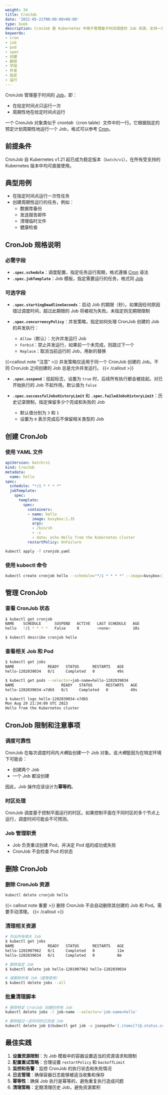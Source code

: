 ```yaml
---
weight: 34
title: CronJob
date: '2022-05-21T00:00:00+08:00'
type: book
description: CronJob 是 Kubernetes 中用于管理基于时间调度的 Job 资源，支持一次性和周期性任务执行，类似于 Linux 系统中的 crontab 功能。
keywords:
- cron
- job
- pod
- spec
- 创建
- 删除
- 字段
- 并发
- 指定
- 运行
---
```


CronJob 管理基于时间的 [Job](https://kubernetes.io/docs/concepts/workloads/controllers/job/)，即：

- 在给定时间点只运行一次
- 周期性地在给定时间点运行

一个 CronJob 对象类似于 *crontab*（cron table）文件中的一行。它根据指定的预定计划周期性地运行一个 Job，格式可以参考 [Cron](https://en.wikipedia.org/wiki/Cron)。

## 前提条件

CronJob 自 Kubernetes v1.21 起已成为稳定版本（`batch/v1`），在所有受支持的 Kubernetes 版本中均可直接使用。

## 典型用例

- 在指定时间点运行一次性任务
- 创建周期性运行的任务，例如：
  - 数据库备份
  - 发送报告邮件
  - 清理临时文件
  - 健康检查

## CronJob 规格说明

### 必需字段

- **`.spec.schedule`**：调度配置，指定任务运行周期，格式遵循 [Cron](https://en.wikipedia.org/wiki/Cron) 语法
- **`.spec.jobTemplate`**：Job 模板，指定需要运行的任务，格式同 [Job](../job)

### 可选字段

- **`.spec.startingDeadlineSeconds`**：启动 Job 的期限（秒）。如果因任何原因错过调度时间，超过此期限的 Job 将被视为失败。未指定则无期限限制

- **`.spec.concurrencyPolicy`**：并发策略，指定如何处理 CronJob 创建的 Job 的并发执行：
  - `Allow`（默认）：允许并发运行 Job
  - `Forbid`：禁止并发运行，如果前一个未完成，则跳过下一个
  - `Replace`：取消当前运行的 Job，用新的替换

{{<callout note "注意" >}}
并发策略仅适用于同一个 CronJob 创建的 Job。不同 CronJob 之间创建的 Job 总是允许并发运行。
{{< /callout >}}

- **`.spec.suspend`**：挂起标志，设置为 `true` 时，后续所有执行都会被挂起。对已开始执行的 Job 不起作用。默认值为 `false`

- **`.spec.successfulJobsHistoryLimit`** 和 **`.spec.failedJobsHistoryLimit`**：历史记录限制，指定保留多少个完成和失败的 Job
  - 默认值分别为 `3` 和 `1`
  - 设置为 `0` 表示完成后不保留相关类型的 Job

## 创建 CronJob

### 使用 YAML 文件

```yaml
apiVersion: batch/v1
kind: CronJob
metadata:
  name: hello
spec:
  schedule: "*/1 * * * *"
  jobTemplate:
    spec:
      template:
        spec:
          containers:
          - name: hello
            image: busybox:1.35
            args:
            - /bin/sh
            - -c
            - date; echo Hello from the Kubernetes cluster
          restartPolicy: OnFailure
```

```bash
kubectl apply -f cronjob.yaml
```

### 使用 kubectl 命令

```bash
kubectl create cronjob hello --schedule="*/1 * * * *" --image=busybox:1.35 -- /bin/sh -c "date; echo Hello from the Kubernetes cluster"
```

## 管理 CronJob

### 查看 CronJob 状态

```bash
$ kubectl get cronjob
NAME    SCHEDULE      SUSPEND   ACTIVE   LAST SCHEDULE   AGE
hello   */1 * * * *   False     0        <none>          10s

$ kubectl describe cronjob hello
```

### 查看相关 Job 和 Pod

```bash
$ kubectl get jobs
NAME               READY   STATUS      RESTARTS   AGE
hello-1202039034   0/1     Completed   0          49s

$ kubectl get pods --selector=job-name=hello-1202039034
NAME                     READY   STATUS      RESTARTS   AGE
hello-1202039034-x7db5   0/1     Completed   0          49s

$ kubectl logs hello-1202039034-x7db5
Mon Aug 29 21:34:09 UTC 2023
Hello from the Kubernetes cluster
```

## CronJob 限制和注意事项

### 调度可靠性

CronJob 在每次调度时间内*大概*会创建一个 Job 对象。说*大概*是因为在特定环境下可能会：

- 创建两个 Job
- 一个 Job 都没创建

因此，Job 操作应该设计为**幂等的**。

### 时区处理

CronJob 调度基于控制平面运行的时区。如果控制平面在不同时区的多个节点上运行，调度时间可能会不可预测。

### Job 管理职责

- Job 负责重试创建 Pod，并决定 Pod 组的成功或失败
- CronJob 不会检查 Pod 的状态

## 删除 CronJob

### 删除 CronJob 资源

```bash
kubectl delete cronjob hello
```

{{< callout note 重要 >}}
删除 CronJob 不会自动删除其创建的 Job 和 Pod。需要手动清理。
{{< /callout >}}

### 清理相关资源

```bash
# 列出所有相关 Job
$ kubectl get jobs
NAME               READY   STATUS      RESTARTS   AGE
hello-1201907962   0/1     Completed   0          11m
hello-1202039034   0/1     Completed   0          8m

# 删除指定 Job
$ kubectl delete job hello-1201907962 hello-1202039034

# 或删除所有 Job（谨慎使用）
$ kubectl delete jobs --all
```

### 批量清理脚本

```bash
# 删除特定 CronJob 创建的所有 Job
kubectl delete jobs -l job-name --selector='job-name=hello'

# 删除超过一定时间的已完成 Job
kubectl delete job $(kubectl get job -o jsonpath='{.items[?(@.status.conditions[0].type=="Complete")].metadata.name}')
```

## 最佳实践

1. **设置资源限制**：为 Job 模板中的容器设置适当的资源请求和限制
2. **配置重试策略**：合理设置 `restartPolicy` 和 `backoffLimit`
3. **监控和告警**：监控 CronJob 的执行状态和失败情况
4. **日志管理**：确保容器日志能够被适当收集和保存
5. **幂等性**：确保 Job 执行是幂等的，避免重复执行造成问题
6. **清理策略**：定期清理历史 Job，避免资源累积
